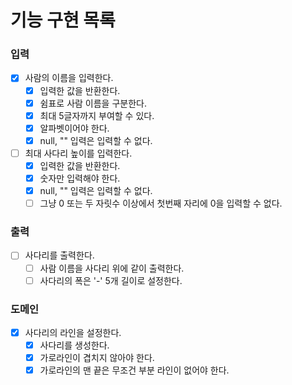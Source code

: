 # 기능 구현 목록

### 입력
- [x] 사람의 이름을 입력한다.
  - [x] 입력한 값을 반환한다.
  - [x] 쉼표로 사람 이름을 구분한다.
  - [x] 최대 5글자까지 부여할 수 있다.
  - [x] 알파벳이어야 한다.
  - [x] null, "" 입력은 입력할 수 없다.
- [ ] 최대 사다리 높이를 입력한다.
  - [x] 입력한 값을 반환한다.
  - [x] 숫자만 입력해야 한다.
  - [x] null, "" 입력은 입력할 수 없다.
  - [ ] 그냥 0 또는 두 자릿수 이상에서 첫번째 자리에 0을 입력할 수 없다.

### 출력
- [ ] 사다리를 출력한다.
  - [ ] 사람 이름을 사다리 위에 같이 출력한다.
  - [ ] 사다리의 폭은 '-' 5개 길이로 설정한다.

### 도메인
- [x] 사다리의 라인을 설정한다.
  - [x] 사다리를 생성한다.
  - [x] 가로라인이 겹치지 않아야 한다.
  - [x] 가로라인의 맨 끝은 무조건 부분 라인이 없어야 한다.